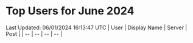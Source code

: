 # Top Users for June 2024
Last Updated: 06/01/2024 16:13:47 UTC
| User | Display Name | Server | Post |
| -- | -- | -- | -- |
